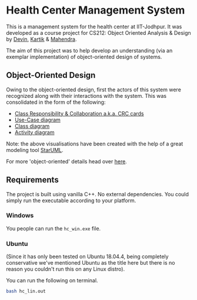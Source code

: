 # Health Center Management System

This is a management system for the health center at IIT-Jodhpur. It was developed as a course project for CS212: Object Oriented Analysis & Design by [Devin](https://github.com/garg-7/), [Kartik](https://github.com/vyaskartik20) & [Mahendra](https://github.com/mahendra2890).
  
The aim of this project was to help develop an understanding (via an exemplar implementation) of object-oriented design of systems.
  
## Object-Oriented Design
Owing to the object-oriented design, first the actors of this system were recognized along with their interactions with the system. This was consolidated in the form of the following:
* [Class Responsibility & Collaboration a.k.a. CRC cards](Object-Oriented_Stuff/)
* [Use-Case diagram](Object-Oriented_Stuff/)
* [Class diagram](Object-Oriented_Stuff/)
* [Activity diagram](Object-Oriented_Stuff/)
  
Note: the above visualisations have been created with the help of a great modeling tool [StarUML](https://staruml.io/).
  
For more 'object-oriented' details head over [here](Object-Oriented_Stuff/).
  
  
## Requirements
The project is built using vanilla C++. No external dependencies. You could simply run the executable according to your platform.
  
### Windows
You people can run the `hc_win.exe` file.
  
### Ubuntu
(Since it has only been tested on Ubuntu 18.04.4, being completely conservative we've mentioned Ubuntu as the title here but there is no reason you couldn't run this on any Linux distro).
  
You can run the following on terminal.
```bash
bash hc_lin.out
```